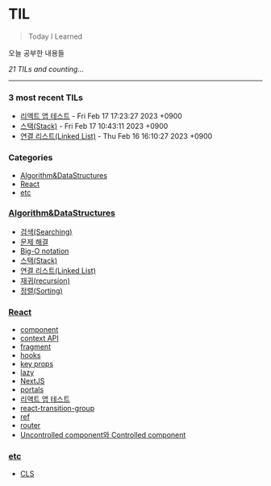 # TIL
> Today I Learned

오늘 공부한 내용들


_21 TILs and counting..._

---

### 3 most recent TILs

- [리액트 앱 테스트](React/react-app-test.md) - Fri Feb 17 17:23:27 2023 +0900
- [스택(Stack)](Algorithm&DataStructures/스택(Stack).md) - Fri Feb 17 10:43:11 2023 +0900
- [연결 리스트(Linked List)](Algorithm&DataStructures/연결리스트(LinkedList).md) - Thu Feb 16 16:10:27 2023 +0900

### Categories

- [Algorithm&DataStructures](#Algorithm&DataStructures)
- [React](#React)
- [etc](#etc)

### [Algorithm&DataStructures](#Algorithm&DataStructures)
- [검색(Searching)](Algorithm&DataStructures/검색(Searching).md)
- [문제 해결](Algorithm&DataStructures/문제해결.md)
- [Big-O notation](Algorithm&DataStructures/빅오표기법(Big-O_notation).md)
- [스택(Stack)](Algorithm&DataStructures/스택(Stack).md)
- [연결 리스트(Linked List)](Algorithm&DataStructures/연결리스트(LinkedList).md)
- [재귀(recursion)](Algorithm&DataStructures/재귀(Recursion).md)
- [정렬(Sorting)](Algorithm&DataStructures/정렬(Sorting).md)

### [React](#React)
- [component](React/component.md)
- [context API](React/context.md)
- [fragment](React/fragment.md)
- [hooks](React/hooks.md)
- [key props](React/key.md)
- [lazy](React/lazy.md)
- [NextJS](React/nextjs.md)
- [portals](React/portals.md)
- [리액트 앱 테스트](React/react-app-test.md)
- [react-transition-group](React/react-transition-group.md)
- [ref](React/ref.md)
- [router](React/router.md)
- [Uncontrolled component와 Controlled component](React/uncontrolled-component&controlled-omponent.md)

### [etc](#etc)
- [CLS](etc/CLS.md)


